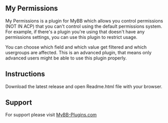 ## My Permissions

My Permissions is a plugin for MyBB which allows you control permissions (NOT IN ACP) that you can't control using the default permissions system.
For example, if there's a plugin you're using that doesn't have any permissions settings, you can use this plugin to restrict usage.

You can choose which field and which value get filtered and which usergroups are affected.
This is an advanced plugin, that means only advanced users might be able to use this plugin properly.

## Instructions

Download the latest release and open Readme.html file with your browser.

## Support
For support please visit [MyBB-Plugins.com](http://forums.mybb-plugins.com/ "MyBB-Plugins.com")